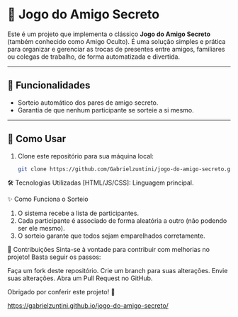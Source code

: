 # 🎁 Jogo do Amigo Secreto

Este é um projeto que implementa o clássico **Jogo do Amigo Secreto** (também conhecido como Amigo Oculto). É uma solução simples e prática para organizar e gerenciar as trocas de presentes entre amigos, familiares ou colegas de trabalho, de forma automatizada e divertida.

---

## 🧩 Funcionalidades

- Sorteio automático dos pares de amigo secreto.
- Garantia de que nenhum participante se sorteie a si mesmo.

---

## 🚀 Como Usar

1. Clone este repositório para sua máquina local:
   ```bash
   git clone https://github.com/Gabrielzuntini/jogo-do-amigo-secreto.git

🛠 Tecnologias Utilizadas
[HTML/JS/CSS]: Linguagem principal.

✨ Como Funciona o Sorteio
1. O sistema recebe a lista de participantes.
2. Cada participante é associado de forma aleatória a outro (não podendo ser ele mesmo).
3. O sorteio garante que todos sejam emparelhados corretamente.

📧 Contribuições
Sinta-se à vontade para contribuir com melhorias no projeto! Basta seguir os passos:

Faça um fork deste repositório.
Crie um branch para suas alterações.
Envie suas alterações.
Abra um Pull Request no GitHub.

Obrigado por conferir este projeto! 🎉


https://gabrielzuntini.github.io/jogo-do-amigo-secreto/
